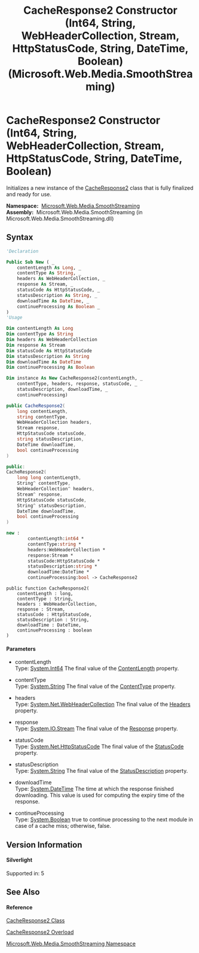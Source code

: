 ﻿---
title: CacheResponse2 Constructor (Int64, String, WebHeaderCollection, Stream, HttpStatusCode, String, DateTime, Boolean) (Microsoft.Web.Media.SmoothStreaming)
TOCTitle: CacheResponse2 Constructor (Int64, String, WebHeaderCollection, Stream, HttpStatusCode, String, DateTime, Boolean)
ms:assetid: M:Microsoft.Web.Media.SmoothStreaming.CacheResponse2.#ctor(System.Int64,System.String,System.Net.WebHeaderCollection,System.IO.Stream,System.Net.HttpStatusCode,System.String,System.DateTime,System.Boolean)
ms:mtpsurl: https://msdn.microsoft.com/en-us/library/microsoft.web.media.smoothstreaming.cacheresponse2.cacheresponse2(v=VS.95)
ms:contentKeyID: 46631282
ms.date: 05/31/2012
mtps_version: v=VS.95
dev_langs:
- vb
- csharp
- c++
- fsharp
- jscript
api_location:
- Microsoft.Web.Media.SmoothStreaming.dll
api_name:
- Microsoft.Web.Media.SmoothStreaming.CacheResponse2..ctor
api_type:
- Managed
topic_type:
- apiref
- kbSyntax
product_family_name: VS
ROBOTS: INDEX,FOLLOW
---

# CacheResponse2 Constructor (Int64, String, WebHeaderCollection, Stream, HttpStatusCode, String, DateTime, Boolean)

Initializes a new instance of the [CacheResponse2](cacheresponse2-class-microsoft-web-media-smoothstreaming.md) class that is fully finalized and ready for use.

**Namespace:**  [Microsoft.Web.Media.SmoothStreaming](microsoft-web-media-smoothstreaming-namespace_1.md)  
**Assembly:**  Microsoft.Web.Media.SmoothStreaming (in Microsoft.Web.Media.SmoothStreaming.dll)

## Syntax

``` vb
'Declaration

Public Sub New ( _
    contentLength As Long, _
    contentType As String, _
    headers As WebHeaderCollection, _
    response As Stream, _
    statusCode As HttpStatusCode, _
    statusDescription As String, _
    downloadTime As DateTime, _
    continueProcessing As Boolean _
)
'Usage

Dim contentLength As Long
Dim contentType As String
Dim headers As WebHeaderCollection
Dim response As Stream
Dim statusCode As HttpStatusCode
Dim statusDescription As String
Dim downloadTime As DateTime
Dim continueProcessing As Boolean

Dim instance As New CacheResponse2(contentLength, _
    contentType, headers, response, statusCode, _
    statusDescription, downloadTime, _
    continueProcessing)
```

``` csharp
public CacheResponse2(
    long contentLength,
    string contentType,
    WebHeaderCollection headers,
    Stream response,
    HttpStatusCode statusCode,
    string statusDescription,
    DateTime downloadTime,
    bool continueProcessing
)
```

``` c++
public:
CacheResponse2(
    long long contentLength, 
    String^ contentType, 
    WebHeaderCollection^ headers, 
    Stream^ response, 
    HttpStatusCode statusCode, 
    String^ statusDescription, 
    DateTime downloadTime, 
    bool continueProcessing
)
```

``` fsharp
new : 
        contentLength:int64 * 
        contentType:string * 
        headers:WebHeaderCollection * 
        response:Stream * 
        statusCode:HttpStatusCode * 
        statusDescription:string * 
        downloadTime:DateTime * 
        continueProcessing:bool -> CacheResponse2
```

``` jscript
public function CacheResponse2(
    contentLength : long, 
    contentType : String, 
    headers : WebHeaderCollection, 
    response : Stream, 
    statusCode : HttpStatusCode, 
    statusDescription : String, 
    downloadTime : DateTime, 
    continueProcessing : boolean
)
```

#### Parameters

  - contentLength  
    Type: [System.Int64](https://msdn.microsoft.com/en-us/library/6yy583ek\(v=vs.95\))  
    The final value of the [ContentLength](cacheresponse-contentlength-property-microsoft-web-media-smoothstreaming_1.md) property.

<!-- end list -->

  - contentType  
    Type: [System.String](https://msdn.microsoft.com/en-us/library/s1wwdcbf\(v=vs.95\))  
    The final value of the [ContentType](cacheresponse-contenttype-property-microsoft-web-media-smoothstreaming_1.md) property.

<!-- end list -->

  - headers  
    Type: [System.Net.WebHeaderCollection](https://msdn.microsoft.com/en-us/library/1beth6ct\(v=vs.95\))  
    The final value of the [Headers](cacheresponse-headers-property-microsoft-web-media-smoothstreaming_1.md) property.

<!-- end list -->

  - response  
    Type: [System.IO.Stream](https://msdn.microsoft.com/en-us/library/8f86tw9e\(v=vs.95\))  
    The final value of the [Response](cacheresponse-response-property-microsoft-web-media-smoothstreaming_1.md) property.

<!-- end list -->

  - statusCode  
    Type: [System.Net.HttpStatusCode](https://msdn.microsoft.com/en-us/library/f92ssyy1\(v=vs.95\))  
    The final value of the [StatusCode](cacheresponse-statuscode-property-microsoft-web-media-smoothstreaming_1.md) property.

<!-- end list -->

  - statusDescription  
    Type: [System.String](https://msdn.microsoft.com/en-us/library/s1wwdcbf\(v=vs.95\))  
    The final value of the [StatusDescription](cacheresponse-statusdescription-property-microsoft-web-media-smoothstreaming_1.md) property.

<!-- end list -->

  - downloadTime  
    Type: [System.DateTime](https://msdn.microsoft.com/en-us/library/03ybds8y\(v=vs.95\))  
    The time at which the response finished downloading. This value is used for computing the expiry time of the response.

<!-- end list -->

  - continueProcessing  
    Type: [System.Boolean](https://msdn.microsoft.com/en-us/library/a28wyd50\(v=vs.95\))  
    true to continue processing to the next module in case of a cache miss; otherwise, false.

## Version Information

#### Silverlight

Supported in: 5  

## See Also

#### Reference

[CacheResponse2 Class](cacheresponse2-class-microsoft-web-media-smoothstreaming.md)

[CacheResponse2 Overload](cacheresponse2-constructor-microsoft-web-media-smoothstreaming.md)

[Microsoft.Web.Media.SmoothStreaming Namespace](microsoft-web-media-smoothstreaming-namespace_1.md)

